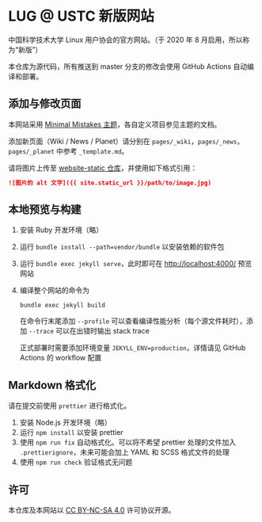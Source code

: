 # LUG @ USTC 新版网站

中国科学技术大学 Linux 用户协会的官方网站。（于 2020 年 8 月启用，所以称为“新版”）

本仓库为源代码，所有推送到 master 分支的修改会使用 GitHub Actions 自动编译和部署。

## 添加与修改页面

本网站采用 [Minimal Mistakes 主题](https://mmistakes.github.io/minimal-mistakes/)，各自定义项目参见主题的文档。

添加新页面（Wiki / News / Planet）请分别在 `pages/_wiki`，`pages/_news`，`pages/_planet` 中参考 `_template.md`。

请将图片上传至 [website-static 仓库](https://github.com/ustclug/website-static)，并使用如下格式引用：

```markdown
![图片的 alt 文字]({{ site.static_url }}/path/to/image.jpg)
```

## 本地预览与构建

1. 安装 Ruby 开发环境（略）
2. 运行 `bundle install --path=vendor/bundle` 以安装依赖的软件包
3. 运行 `bundle exec jekyll serve`，此时即可在 <http://localhost:4000/> 预览网站
4. 编译整个网站的命令为

   ```shell
   bundle exec jekyll build
   ```

   在命令行末尾添加 `--profile` 可以查看编译性能分析（每个源文件耗时），添加 `--trace` 可以在出错时输出 stack trace

   正式部署时需要添加环境变量 `JEKYLL_ENV=production`，详情请见 GitHub Actions 的 workflow 配置

## Markdown 格式化

请在提交前使用 `prettier` 进行格式化。

1. 安装 Node.js 开发环境（略）
2. 运行 `npm install` 以安装 prettier
3. 使用 `npm run fix` 自动格式化。可以将不希望 prettier 处理的文件加入 `.prettierignore`，未来可能会加上 YAML 和 SCSS 格式文件的处理
4. 使用 `npm run check` 验证格式无问题

## 许可

本仓库及本网站以 [CC BY-NC-SA 4.0](LICENSE.md) 许可协议开源。
